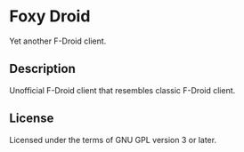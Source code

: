 # Foxy Droid

Yet another F-Droid client.

## Description

Unofficial F-Droid client that resembles classic F-Droid client.

## License

Licensed under the terms of GNU GPL version 3 or later.
